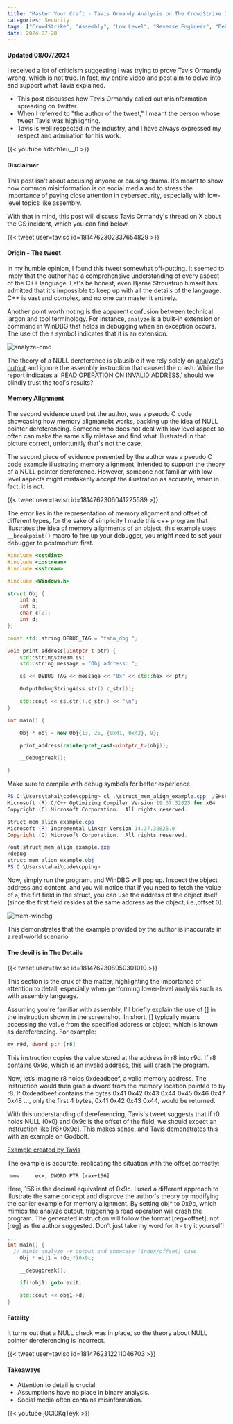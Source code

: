 ```yaml
---
title: "Master Your Craft - Tavis Ormandy Analysis on The CrowdStrike Incident"
categories: Security
tags: ["CrowdStrike", "Assembly", "Low Level", "Reverse Engineer", "Debugger", "Vulnerability", "Exploit", "C", "C++", "CPP"]
date: 2024-07-28
---
```


#### Updated 08/07/2024
I received a lot of criticism suggesting I was trying to prove Tavis Ormandy wrong, which is not true. In fact, my entire video and post aim to delve into and support what Tavis explained.

- This post discusses how Tavis Ormandy called out misinformation spreading on Twitter.
- When I referred to "the author of the tweet," I meant the person whose tweet Tavis was highlighting.
- Tavis is well respected in the industry, and I have always expressed my respect and admiration for his work.

{{< youtube Yd5rh1eu__0 >}}


#### Disclaimer
This post isn't about accusing anyone or causing drama. It’s meant to show how common misinformation is on social media and to stress the importance of paying close attention in cybersecurity, especially with low-level topics like assembly.

With that in mind, this post will discuss Tavis Ormandy's thread on X about the CS incident, which you can find below.

{{< tweet user=taviso id=1814762302337654829 >}}


#### Origin - The tweet
In my humble opinion, I found this tweet somewhat off-putting. It seemed to imply that the author had a comprehensive understanding of every aspect of the C++ language. Let's be honest, even Bjarne Stroustrup himself has admitted that it's impossible to keep up with all the details of the language. C++ is vast and complex, and no one can master it entirely.

Another point worth noting is the apparent confusion between technical jargon and tool terminology. For instance, `analyze` is a built-in extension or command in WinDBG that helps in debugging when an exception occurs. The use of the `!` symbol indicates that it is an extension.

![analyze-cmd](/images/cs_incident/cdb_analyze.png)

The theory of a NULL dereference is plausible if we rely solely on [analyze's output](https://pbs.twimg.com/media/GS9HY7wbYAAsVS0?format=png&name=900x900) and ignore the assembly instruction that caused the crash. While the report indicates a 'READ OPERATION ON INVALID ADDRESS,' should we blindly trust the tool's results?

#### Memory Alignment 
The second evidence used but the author, was a pseudo C code showcasing how memory aligmanebt works, backing up the idea of NULL pointer dereferencing. Someone who does not deal with low level aspect so often can make the same silly mistake and find what illustrated in that picture correct, unfortunitly that's not the case.

The second piece of evidence presented by the author was a pseudo C code example illustrating memory alignment, intended to support the theory of a NULL pointer dereference. However, someone not familiar with low-level aspects might mistakenly accept the illustration as accurate, when in fact, it is not.

{{< tweet user=taviso id=1814762306041225589 >}}

The error lies in the representation of memory alignment and offset of different types, for the sake of simplicity I made this c++ program that illustrates the idea of memory alignments of an object, this example uses `__breakpoint()` macro to fire up your debugger, you might need to set your debugger to postmortum first. 

```CPP
#include <cstdint>
#include <iostream>
#include <sstream>

#include <Windows.h>

struct Obj {
    int a;
    int b;
    char c[2];
    int d;
};

const std::string DEBUG_TAG = "taha_dbg ";

void print_address(uintptr_t ptr) {
    std::stringstream ss;
    std::string message = "Obj address: ";

    ss << DEBUG_TAG << message << "0x" << std::hex << ptr;

    OutputDebugStringA(ss.str().c_str());

    std::cout << ss.str().c_str() << "\n";
}

int main() {

    Obj * obj = new Obj{13, 25, {0x41, 0x42}, 9};

    print_address(reinterpret_cast<uintptr_t>(obj));

    __debugbreak();

}
```

Make sure to compile with debug symbols for better experience.

```POWERSHELL
PS C:\Users\tahai\code\cpping> cl .\struct_mem_align_example.cpp  /EHsc /Zi /DEBUG
Microsoft (R) C/C++ Optimizing Compiler Version 19.37.32825 for x64
Copyright (C) Microsoft Corporation.  All rights reserved.

struct_mem_align_example.cpp
Microsoft (R) Incremental Linker Version 14.37.32825.0
Copyright (C) Microsoft Corporation.  All rights reserved.

/out:struct_mem_align_example.exe
/debug
struct_mem_align_example.obj
PS C:\Users\tahai\code\cpping>
```

Now, simply run the program. and WinDBG will pop up. Inspect the object address and content, and you will notice that if you need to fetch the value of `a`, the firt field in the struct, you can use the address of the object itself (since the first field resides at the same address as the object, i.e.,offset 0).

![mem-windbg](/images/cs_incident/windbg.png)

This demonstrates that the example provided by the author is inaccurate in a real-world scenario

#### The devil is in The Details 

{{< tweet user=taviso id=1814762308050301010 >}}

This section is the crux of the matter, highlighting the importance of attention to detail, especially when performing lower-level analysis such as with assembly language.

Assuming you're familiar with assembly, I'll briefly explain the use of [] in the instruction shown in the screenshot. In short, [] typically means accessing the value from the specified address or object, which is known as dereferencing. For example:

```asm
mv r9d, dword ptr [r8]
```

This instruction copies the value stored at the address in r8 into r9d. If r8 contains 0x9c, which is an invalid address, this will crash the program.

Now, let’s imagine r8 holds 0xdeadbeef, a valid memory address. The instruction would then grab a dword from the memory location pointed to by r8. If 0xdeadbeef contains the bytes 0x41 0x42 0x43 0x44 0x45 0x46 0x47 0x48 ..., only the first 4 bytes, 0x41 0x42 0x43 0x44, would be returned.

With this understanding of dereferencing, Tavis's tweet suggests that if r0 holds NULL (0x0) and 0x9c is the offset of the field, we should expect an instruction like [r8+0x9c]. This makes sense, and Tavis demonstrates this with an example on Godbolt.

[Example created by Tavis](https://godbolt.org/z/sdz4PGxxo)

The example is accurate, replicating the situation with the offset correctly:

```ASM
 mov     ecx, DWORD PTR [rax+156]
```

Here, 156 is the decimal equivalent of 0x9c. I used a different approach to illustrate the same concept and disprove the author's theory by modifying the earlier example for memory alignment. By setting obj* to 0x9c, which mimics the analyze output, triggering a read operation will crash the program. The generated instruction will follow the format [reg+offset], not [reg] as the author suggested. Don’t just take my word for it - try it yourself!


```CPP
...
int main() {
  // Mimic analyze -v output and showcase (index/offset) case.
    Obj * obj1 = (Obj*)0x9c;

    __debugbreak();

    if(!obj1) goto exit;

    std::cout << obj1->d;
}
```

#### Fatality
It turns out that a NULL check was in place, so the theory about NULL pointer dereferencing is incorrect.

{{< tweet user=taviso id=1814762312211046703 >}}

#### Takeaways
- Attention to detail is crucial. 
- Assumptions have no place in binary analysis. 
- Social media often contains misinformation. 

{{< youtube j0Cl0KqTeyk >}}